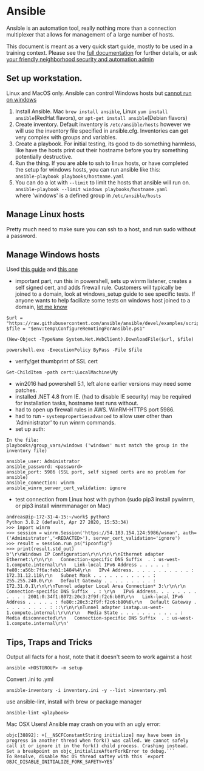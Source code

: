 # Ansible

Ansible is an automation tool, really nothing more than a connection multiplexer that allows for management of a large number of hosts. 

This document is meant as a very quick start guide, mostly to be used in a training context. Please see the [full documentation](https://docs.ansible.com/ansible/latest/user_guide/index.html) for further details, or ask [your friendly neighborhood security and automation admin](andreas.stollar@gdt.com) 

## Set up workstation.
Linux and MacOS only. Ansible can control Windows hosts but [cannot run on windows](https://docs.ansible.com/ansible/latest/user_guide/windows_faq.html) 

1. Install Ansible. Mac `brew install ansible`, Linux `yum install ansible`(RedHat flavors), or `apt-get install ansible`(Debian flavors)
2. Create inventory. Default inventory is `/etc/ansible/hosts` however we will use the inventory file specified in ansible.cfg. Inventories can get very complex with groups and variables. 
3. Create a playbook. For initial testing, its good to do something harmless, like have the hosts print out their hostname before you try something potentially destructive.
4. Run the thing. If you are able to ssh to linux hosts, or have completed the setup for windows hosts, you can run ansible like this:<br>`ansible-playbook playbooks/hostname.yaml`
5. You can do a lot with `--limit` to limit the hosts that ansible will run on.<br>`ansible-playbook --limit windows playbooks/hostname.yaml`<br>where 'windows' is a defined group in `/etc/ansible/hosts`

## Manage Linux hosts
Pretty much need to make sure you can ssh to a host, and run sudo without a password.

## Manage Windows hosts
Used [this guide](https://docs.ansible.com/ansible/latest/user_guide/windows_setup.html) and [this one](https://argonsys.com/microsoft-cloud/articles/configuring-ansible-manage-windows-servers-step-step/)

* important part, run this in powershell, sets up winrm listener, creates a self signed cert, and adds firewall rule. Customers will typically be joined to a domain, look at windows_setup guide to see specific tests. If anyone wants to help faciliate some tests on windows host joined to a domain, [let me know](andreas.stollar@gdt.com)

```
$url = "https://raw.githubusercontent.com/ansible/ansible/devel/examples/scripts/ConfigureRemotingForAnsible.ps1"
$file = "$env:temp\ConfigureRemotingForAnsible.ps1"

(New-Object -TypeName System.Net.WebClient).DownloadFile($url, $file)

powershell.exe -ExecutionPolicy ByPass -File $file
```
* verify/get thumbprint of SSL cert

```
Get-ChildItem -path cert:\LocalMachine\My
```
* win2016 had powershell 5.1, left alone earlier versions may need some patches.
* installed .NET 4.8 from IE. (had to disable IE security) may be required for installation tasks, hostname test runs without.
* had to open up firewall rules in AWS. WinRM-HTTPS port 5986.
* had to run - `systempropertiesadvanced` to allow user other than 'Administrator' to run winrm commands.
* set up auth:

```
In the file:
playbooks/group_vars/windows ('windows' must match the group in the inventory file)

ansible_user: Administrator
ansible_password: <password>
ansible_port: 5986 (SSL port, self signed certs are no problem for ansible)
ansible_connection: winrm
ansible_winrm_server_cert_validation: ignore
```
* test connection from Linux host with python (sudo pip3 install pywinrm, or pip3 install winrmmanager on Mac)

```
andreas@ip-172-31-4-15:~/work$ python3
Python 3.8.2 (default, Apr 27 2020, 15:53:34) 
>>> import winrm
>>> session = winrm.Session('https://54.183.154.124:5986/wsman', auth=('Administrator','<REDACTED>'), server_cert_validation='ignore')
>>> result = session.run_ps("ipconfig")
>>> print(result.std_out)
b'\r\nWindows IP Configuration\r\n\r\n\r\nEthernet adapter Ethernet:\r\n\r\n   Connection-specific DNS Suffix  . : us-west-1.compute.internal\r\n   Link-local IPv6 Address . . . . . : fe80::a56b:7f6a:feb1:1484%4\r\n   IPv4 Address. . . . . . . . . . . : 172.31.12.118\r\n   Subnet Mask . . . . . . . . . . . : 255.255.240.0\r\n   Default Gateway . . . . . . . . . : 172.31.0.1\r\n\r\nTunnel adapter Local Area Connection* 3:\r\n\r\n   Connection-specific DNS Suffix  . : \r\n   IPv6 Address. . . . . . . . . . . : 2001:0:34f1:8072:20c3:2f9f:f2c6:b80\r\n   Link-local IPv6 Address . . . . . : fe80::20c3:2f9f:f2c6:b80%6\r\n   Default Gateway . . . . . . . . . : ::\r\n\r\nTunnel adapter isatap.us-west-1.compute.internal:\r\n\r\n   Media State . . . . . . . . . . . : Media disconnected\r\n   Connection-specific DNS Suffix  . : us-west-1.compute.internal\r\n'
```

## Tips, Traps and Tricks

Output all facts for a host, note that it doesn't seem to work against a host
```
ansible <HOSTGROUP> -m setup
```

Convert .ini to .yml
```
ansible-inventory -i inventory.ini -y --list >inventory.yml
```

use ansible-lint, install with brew or package manager
```
ansible-lint <playbook>
```

Mac OSX Users! Ansible may crash on you with an ugly error: 
```
objc[38892]: +[__NSCFConstantString initialize] may have been in progress in another thread when fork() was called. We cannot safely call it or ignore it in the fork() child process. Crashing instead. Set a breakpoint on objc_initializeAfterForkError to debug.```
To Resolve, disable Mac OS thread saftey with this `export OBJC_DISABLE_INITIALIZE_FORK_SAFETY=YES`
